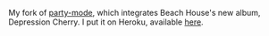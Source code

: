 My fork of [party-mode](https://github.com/preziotte/party-mode), which integrates Beach House's new album, Depression Cherry. I put it on Heroku, available [here](https://beachouserocks.herokuapp.com).
